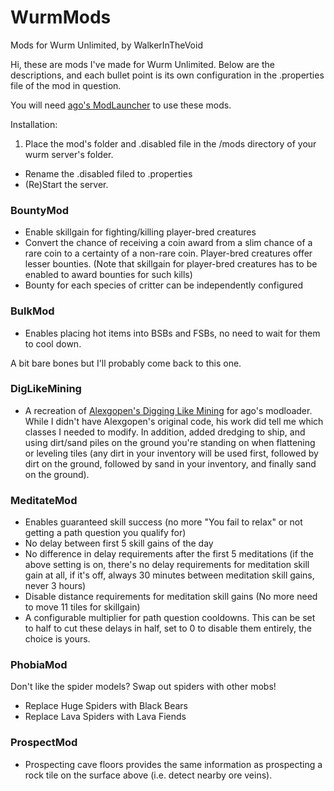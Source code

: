 # WurmMods
Mods for Wurm Unlimited, by WalkerInTheVoid

Hi, these are mods I've made for Wurm Unlimited.  Below are the descriptions, and each bullet point is its own configuration in the .properties file of the mod in question.

You will need [ago's ModLauncher](https://github.com/ago1024/WurmServerModLauncher/releases) to use these mods.

Installation:

1. Place the mod's folder and .disabled file in the /mods directory of your wurm server's folder.
* Rename the .disabled filed to .properties
* (Re)Start the server.

### BountyMod
 * Enable skillgain for fighting/killing player-bred creatures
 * Convert the chance of receiving a coin award from a slim chance of a rare coin to a certainty of a non-rare coin.  Player-bred creatures offer lesser bounties.  (Note that skillgain for player-bred creatures has to be enabled to award bounties for such kills)
 * Bounty for each species of critter can be independently configured

### BulkMod
 * Enables placing hot items into BSBs and FSBs, no need to wait for them to cool down.

A bit bare bones but I'll probably come back to this one.

### DigLikeMining
* A recreation of [Alexgopen's Digging Like Mining](http://forum.wurmonline.com/index.php?/topic/132826-wip-digging-like-mining/) for ago's modloader.  While I didn't have Alexgopen's original code, his work did tell me which classes I needed to modify.
In addition, added dredging to ship, and using dirt/sand piles on the ground you're standing on when flattening or leveling tiles (any dirt in your inventory will be used first, followed by dirt on the ground, followed by sand in your inventory, and finally sand on the ground).
 
### MeditateMod
  * Enables guaranteed skill success (no more "You fail to relax" or not getting a path question you qualify for)
  * No delay between first 5 skill gains of the day
  * No difference in delay requirements after the first 5 meditations (if the above setting is on, there's no delay requirements for meditation skill gain at all, if it's off, always 30 minutes between meditation skill gains, never 3 hours)
  * Disable distance requirements for meditation skill gains (No more need to move 11 tiles for skillgain)
  * A configurable multiplier for path question cooldowns.  This can be set to half to cut these delays in half, set to 0 to disable them entirely, the choice is yours.
  
### PhobiaMod
Don't like the spider models?  Swap out spiders with other mobs!
  * Replace Huge Spiders with Black Bears
  * Replace Lava Spiders with Lava Fiends

### ProspectMod
  * Prospecting cave floors provides the same information as prospecting a rock tile on the surface above (i.e. detect nearby ore veins).


